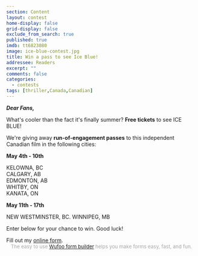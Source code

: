```yaml
---
section: Content
layout: contest
home-display: false
grid-display: false
exclude_from_search: true
published: true
imdb: tt6823080
image: ice-blue-contest.jpg
title: Win a pass to see Ice Blue!
addressee: Readers
excerpt: ""
comments: false
categories:
  - contests
tags: [thriller,Canada,Canadian]
---
```

**_Dear Fans,_**

What's cooler than the fact it's finally summer? **Free tickets** to see ICE BLUE!

We're giving away **run-of-engagement passes** to this independent Canadian film in the following cities:

**May 4th - 10th**

KELOWNA, BC  
CALGARY, AB  
EDMONTON, AB  
WHITBY, ON  
KANATA, ON  

**May 11th - 17th**

NEW WESTMINSTER, BC. 
WINNIPEG, MB

Enter below for your chance to win. Good luck!

<div id="wufoo-s1x54d320voez76">
Fill out my <a href="https://dearcastandcrew.wufoo.com/forms/s1x54d320voez76">online form</a>.
</div>
<div id="wuf-adv" style="font-family:inherit;font-size: small;color:#a7a7a7;text-align:center;display:block;">The easy to use <a href="http://www.wufoo.com/form-builder/">Wufoo form builder</a> helps you make forms easy, fast, and fun.</div>
<script type="text/javascript">var s1x54d320voez76;(function(d, t) {
var s = d.createElement(t), options = {
'userName':'dearcastandcrew',
'formHash':'s1x54d320voez76',
'autoResize':true,
'height':'467',
'async':true,
'host':'wufoo.com',
'header':'hide',
'ssl':true};
s.src = ('https:' == d.location.protocol ? 'https://' : 'http://') + 'www.wufoo.com/scripts/embed/form.js';
s.onload = s.onreadystatechange = function() {
var rs = this.readyState; if (rs) if (rs != 'complete') if (rs != 'loaded') return;
try { s1x54d320voez76 = new WufooForm();s1x54d320voez76.initialize(options);s1x54d320voez76.display(); } catch (e) {}};
var scr = d.getElementsByTagName(t)[0], par = scr.parentNode; par.insertBefore(s, scr);
})(document, 'script');</script>
